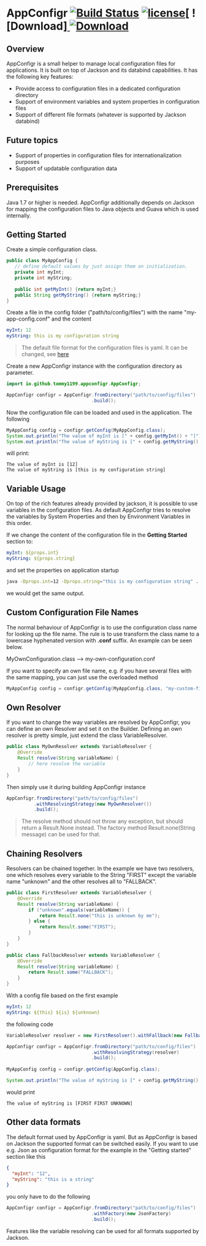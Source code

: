# AppConfigr  [![Build Status](https://travis-ci.org/Tommy1199/AppConfigr.svg?branch=master)](https://travis-ci.org/Tommy1199/AppConfigr) [![license](https://img.shields.io/github/license/mashape/apistatus.svg?maxAge=2592000)](https://raw.githubusercontent.com/tommy1199/appconfigr/master/LICENSE)[ ![Download][ ![Download](https://api.bintray.com/packages/tommy1199/appconfigr/AppConfigr/images/download.svg?version=1.0) ](https://bintray.com/tommy1199/appconfigr/AppConfigr/1.0/link)

## Overview

AppConfigr is a small helper to manage local configuration files for applications. It is built on top of Jackson and 
its databind capabilities. It has the following key features:

- Provide access to configuration files in a dedicated configuration directory
- Support of environment variables and system properties in configuration files
- Support of different file formats (whatever is supported by Jackson databind)

## Future topics
- Support of properties in configuration files for internationalization purposes
- Support of updatable configuration data

## Prerequisites

Java 1.7 or higher is needed. AppConfigr additionally depends on Jackson for mapping the configuration files to Java 
objects and Guava which is used internally.

## Getting Started

Create a simple configuration class.

```java
public class MyAppConfig {
   // define default values by just assign them on initialization.
   private int myInt;
   private int myString;
   
   public int getMyInt() {return myInt;}
   public String getMyString() {return myString;}
}
```

Create a file in the config folder ("path/to/config/files") with the name "my-app-config.conf" and the content

```yaml
myInt: 12
myString: this is my configuration string
```

> The default file format for the configuration files is yaml. It can be changed, see [here](#dataformats)


Create a new AppConfigr instance with the configuration directory as parameter.

```java
import io.github.tommy1199.appconfigr.AppConfigr;

AppConfigr configr = AppConfigr.fromDirectory("path/to/config/files")
                               .build();
```

Now the configuration file can be loaded and used in the application. The following

```java
MyAppConfig config = configr.getConfig(MyAppConfig.class);
System.out.println("The value of myInt is [" + config.getMyInt() + "]");
System.out.println("The value of myString is [" + config.getMyString() + "]");
```

will print:

```
The value of myInt is [12]
The value of myString is [this is my configuration string]
```

## Variable Usage

On top of the rich features already provided by jackson, it is possible to use variables in the configuration files. 
As default AppConfigr tries to resolve the variables by System Properties and then by Environment Variables in this 
order.

If we change the content of the configuration file in the **Getting Started** section to:

```yaml
myInt: ${props.int}
myString: ${props.string}
```

and set the properties on application startup

```bash
java -Dprops.int=12 -Dprops.string="this is my configuration string" ...
```

we would get the same output.

## Custom Configuration File Names

The normal behaviour of AppConfigr is to use the configuration class name for looking up the file name. The rule is 
to use transform the class name to a lowercase hyphenated version with **.conf** suffix. An example can be seen below.

MyOwnConfiguration.class --> my-own-configuration.conf
 
If you want to specify an own file name, e.g. if you have several files with the same mapping, you can just use the 
overloaded method

```java
MyAppConfig config = configr.getConfig(MyAppConfig.class, "my-custom-filename.conf");
```

## Own Resolver
If you want to change the way variables are resolved by AppConfigr, you can define an own Resolver and set it on the 
Builder. Defining an own resolver is pretty simple, just extend the class VariableResolver.

```java
public class MyOwnResolver extends VariableResolver {
    @Override
    Result resolve(String variableName) {
        // here resolve the variable 
    }
}
```

Then simply use it during building AppConfigr instance

```java
AppConfigr.fromDirectory("path/to/config/files")
          .withResolvingStrategy(new MyOwnResolver())
          .build();
```

> The resolve method should not throw any exception, but should return a Result.None instead. The factory method 
Result.none(String message) can be used for that.

## Chaining Resolvers

Resolvers can be chained together. In the example we have two resolvers, one which resolves every variable to the 
String "FIRST" except the variable name "unknown" and the other resolves all to "FALLBACK".

```java
public class FirstResolver extends VariableResolver {
    @Override
    Result resolve(String variableName) {
        if ("unknown".equals(variableName)) {
            return Result.none("this is unknown by me");
        } else {
            return Result.some("FIRST");
        } 
    }
}

public class FallbackResolver extends VariableResolver {
    @Override
    Result resolve(String variableName) {
        return Result.some("FALLBACK"); 
    }
}
```

With a config file based on the first example

```yaml
myInt: 12
myString: ${this} ${is} ${unknown}
```

the following code

```java
VariableResolver resolver = new FirstResolver().withFallback(new FallbackResolver());

AppConfigr configr = AppConfigr.fromDirectory("path/to/config/files")
                               .withResolvingStrategy(resolver)
                               .build();
                               
MyAppConfig config = configr.getConfig(AppConfig.class);

System.out.println("The value of myString is [" + config.getMyString() + "]");
```

would print 

```
The value of myString is [FIRST FIRST UNKNOWN]
```

## Other data formats<a name="dataformats"></a>

The default format used by AppConfigr is yaml. But as AppConfigr is based on Jackson the supported format can be 
switched easily. If you want to use e.g. Json as configuration format for the example in the "Getting started" 
section like this

```json
{
  "myInt": "12",
  "myString": "this is a string"
}
````

you only have to do the following

```java
AppConfigr configr = AppConfigr.fromDirectory("path/to/config/files")
                               .withFactory(new JsonFactory)
                               .build();
```

Features like the variable resolving can be used for all formats supported by Jackson.